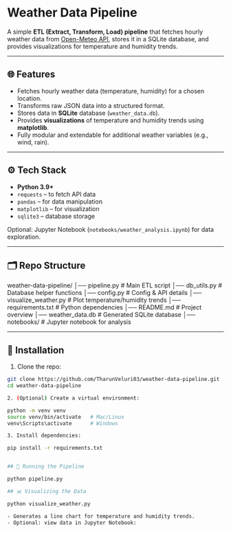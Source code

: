 # Weather Data Pipeline

A simple **ETL (Extract, Transform, Load) pipeline** that fetches hourly weather data from [Open-Meteo API](https://open-meteo.com/en/docs), stores it in a SQLite database, and provides visualizations for temperature and humidity trends.

---

## 🌐 Features

- Fetches hourly weather data (temperature, humidity) for a chosen location.
- Transforms raw JSON data into a structured format.
- Stores data in **SQLite** database (`weather_data.db`).
- Provides **visualizations** of temperature and humidity trends using **matplotlib**.
- Fully modular and extendable for additional weather variables (e.g., wind, rain).

---

## ⚙️ Tech Stack

- **Python 3.9+**
- `requests` – to fetch API data
- `pandas` – for data manipulation
- `matplotlib` – for visualization
- `sqlite3` – database storage

Optional: Jupyter Notebook (`notebooks/weather_analysis.ipynb`) for data exploration.

---

## 🗂️ Repo Structure

weather-data-pipeline/
│── pipeline.py # Main ETL script
│── db_utils.py # Database helper functions
│── config.py # Config & API details
│── visualize_weather.py # Plot temperature/humidity trends
│── requirements.txt # Python dependencies
│── README.md # Project overview
│── weather_data.db # Generated SQLite database
│── notebooks/ # Jupyter notebook for analysis


---

## 🚀 Installation

1. Clone the repo:

```bash
git clone https://github.com/TharunVeluri03/weather-data-pipeline.git
cd weather-data-pipeline

2. (Optional) Create a virtual environment:

python -m venv venv
source venv/bin/activate   # Mac/Linux
venv\Scripts\activate      # Windows

3. Install dependencies:

pip install -r requirements.txt


## 🏃 Running the Pipeline

python pipeline.py

## 📊 Visualizing the Data

python visualize_weather.py

- Generates a line chart for temperature and humidity trends.
- Optional: view data in Jupyter Notebook:






